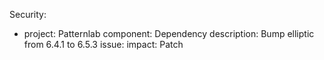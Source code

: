 Security:
  - project: Patternlab
    component: Dependency
    description: Bump elliptic from 6.4.1 to 6.5.3
    issue:
    impact: Patch